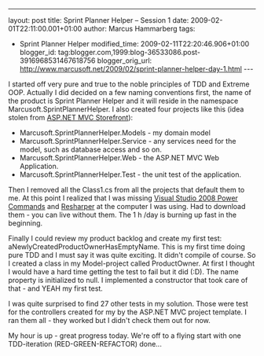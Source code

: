 ---
layout: post
title: Sprint Planner Helper – Session 1
date: 2009-02-01T22:11:00.001+01:00
author: Marcus Hammarberg
tags:
  - Sprint Planner Helper
modified_time: 2009-02-11T22:20:46.906+01:00
blogger_id: tag:blogger.com,1999:blog-36533086.post-3916968531467618756
blogger_orig_url: http://www.marcusoft.net/2009/02/sprint-planner-helper-day-1.html ---

I started off very pure and true to the noble principles of TDD and
Extreme OOP. Actually I did decided on a few naming conventions first,
the name of the product is Sprint Planner Helper and it will reside in
the namespace Marcusoft.SprintPlannerHelper. I also created four
projects like this (idea stolen from
<a href="http://www.asp.net/learn/mvc-videos/#MVCStorefrontStarterKit"
target="_blank">ASP.NET MVC Storefront</a>):

-   Marcusoft.SprintPlannerHelper.Models - my domain model
-   Marcusoft.SprintPlannerHelper.Service - any services need for the
    model, such as database access and so on.
-   Marcusoft.SprintPlannerHelper.Web - the ASP.NET MVC Web Application.
-   Marcusoft.SprintPlannerHelper.Test - the unit test of the
    application.

Then I removed all the Class1.cs from all the projects that default them
to me. At this point I realized that I was missing
<a href="http://code.msdn.microsoft.com/PowerCommands"
target="_blank">Visual Studio 2008 Power Commands</a> and
<a href="http://www.jetbrains.com/resharper/"
target="_blank">Resharper</a> at the computer I was using. Had to
download them - you can live without them. The 1 h /day is burning up
fast in the beginning.

Finally I could review my product backlog and create my first test:
aNewlyCreatedProductOwnerHasEmptyName. This is my first time doing pure
TDD and I must say it was quite exciting. It didn't compile of course.
So I created a class in my Model-project called ProductOwner. At first I
thought I would have a hard time getting the test to fail but it did
(:D). The name property is initialized to null. I implemented a
constructor that took care of that - and YEAH my first test.

I was quite surprised to find 27 other tests in my solution. Those were
test for the controllers created for my by the ASP.NET MVC project
template. I ran them all - they worked but I didn't check them out for
now.

My hour is up - great progress today. We're off to a flying start with
one TDD-iteration (RED-GREEN-REFACTOR) done...
